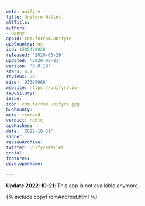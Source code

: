```yaml
---
wsId: unifyre
title: Unifyre Wallet
altTitle: 
authors:
- danny
appId: com.ferrum.unifyre
appCountry: us
idd: 1505450820
released: '2020-05-29'
updated: '2020-09-21'
version: '0.0.19'
stars: 4.1
reviews: 28
size: '93395968'
website: https://unifyre.io
repository: 
issue: 
icon: com.ferrum.unifyre.jpg
bugbounty: 
meta: removed
verdict: nobtc
appHashes: 
date: '2022-10-21'
signer: 
reviewArchive: 
twitter: UnifyreWallet
social: 
features: 
developerName: 

---
```


**Update 2022-10-21**: This app is not available anymore.

{% include copyFromAndroid.html %}

